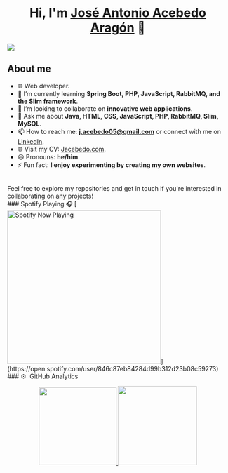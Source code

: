 <div align="center">
<h1 align="center">Hi, I'm <a href="https://joseantonioacebedoaragon.github.io/Curriculum">José Antonio Acebedo Aragón</a> 👋</h1>
</div>

<!--
**JoseAntonioAcebedoAragon/JoseAntonioAcebedoAragon** is a ✨ _special_ ✨ repository because its `README.md` (this file) appears on your GitHub profile.
-->

<img src="https://i.ibb.co/PZDzfkv/Sin-t-tulo.png">

## About me

- 🌐 Web developer.
- 🌱 I’m currently learning **Spring Boot, PHP, JavaScript, RabbitMQ, and the Slim framework**.
- 👯 I’m looking to collaborate on **innovative web applications**.
- 💬 Ask me about **Java, HTML, CSS, JavaScript, PHP, RabbitMQ, Slim, MySQL**.
- 📫 How to reach me: **j.acebedo05@gmail.com** or connect with me on [LinkedIn](https://es.linkedin.com/in/jos%C3%A9-antonio-acebedo-arag%C3%B3n-5a164523a).
- 🌐 Visit my CV: [Jacebedo.com](https://joseantonioacebedoaragon.github.io/Curriculum/).
- 😄 Pronouns: **he/him**.
- ⚡ Fun fact: **I enjoy experimenting by creating my own websites**.
<br>
Feel free to explore my repositories and get in touch if you're interested in collaborating on any projects!
<br>
### Spotify Playing 🎧
[<img src="https://joseantonioacebedoaragons-projects.vercel.app//api/spotify-playing" alt="Spotify Now Playing" width="350" />](https://open.spotify.com/user/846c87eb84284d99b312d23b08c59273)
<br>
### ⚙️ &nbsp;GitHub Analytics

<p align="center">
  <a href="https://github.com/JoseAntonioAcebedoAragon">
    <img height="177em" src="https://github-readme-stats-eight-theta.vercel.app/api?username=JoseAntonioAcebedoAragon&show_icons=true&theme=algolia&include_all_commits=true&count_private=true"/>
    <img height="180em" src="https://github-readme-stats-eight-theta.vercel.app/api/top-langs/?username=JoseAntonioAcebedoAragon&layout=compact&langs_count=8&theme=algolia"/>
  </a>
</p>
